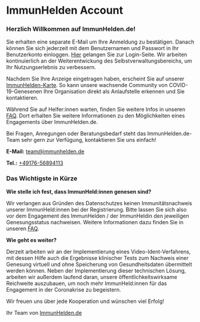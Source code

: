 # ImmunHelden Account

### Herzlich Willkommen auf ImmunHelden.de!

Sie erhalten eine separate E-Mail um Ihre Anmeldung zu bestätigen. Danach können Sie sich jederzeit mit dem Benutzernamen und Passwort in Ihr Benutzerkonto einloggen. [Hier](https://dev.immunhelden.de/de/partner/login) gelangen Sie zur Login-Seite. Wir arbeiten kontinuierlich an der Weiterentwickung des Selbstverwaltungsbereichs, um Ihr Nutzungserlebnis zu verbessern.

Nachdem Sie Ihre Anzeige eingetragen haben, erscheint Sie auf unserer [ImmunHelden-Karte](https://immunhelden.de/maps/all/). So kann unsere wachsende Community von COVID-19-Genesenen Ihre Organisation direkt als Anlaufstelle erkennen und Sie kontaktieren.

Während Sie auf Helfer:innen warten, finden Sie weitere Infos in unseren [FAQ](https://immunhelden.de/faq/). Dort erhalten Sie weitere Informationen zu den Möglichkeiten eines Engagements über ImmunHelden.de.

Bei Fragen, Anregungen oder Beratungsbedarf steht das ImmunHelden.de-Team sehr gern zur
Verfügung, kontaktieren Sie uns einfach!

**E-Mail:** [team@immunhelden.de](mailto:team@immunhelden.de)

**Tel.:** [+49176-56894113](tel:+4917656894113)


### Das Wichtigste in Kürze

**Wie stelle ich fest, dass ImmunHeld:innen genesen sind?**

Wir verlangen aus Gründen des Datenschutzes keinen Immunitätsnachweis unserer ImmunHeld:innen bei der Registrierung.
Bitte lassen Sie sich also vor dem Engagement des ImmunHelden / der ImmunHeldin den jeweiligen Genesungsstatus nachweisen. Weitere Informationen dazu finden Sie in unseren [FAQ](https://immunhelden.de/faq/).

**Wie geht es weiter?**

Derzeit arbeiten wir an der Implementierung eines Video-Ident-Verfahrens, mit dessen Hilfe auch die
Ergebnisse klinischer Tests zum Nachweis einer Genesung virtuell und ohne Speicherung von
Gesundheitsdaten übermittelt werden können. Neben der Implementierung dieser technischen
Lösung, arbeiten wir außerdem laufend daran, unsere öffentlichkeitswirksame Reichweite
auszubauen, um noch mehr ImmunHeld:innen für das Engagement in der Coronakrise zu begeistern.

Wir freuen uns über jede Kooperation und wünschen viel Erfolg!

Ihr Team von [ImmunHelden.de](https://ImmunHelden.de)
